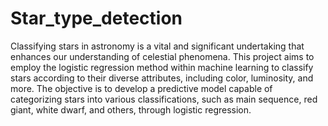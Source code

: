 # Star_type_detection

Classifying stars in astronomy is a vital and significant undertaking that enhances our understanding of celestial phenomena. This project aims to employ the logistic regression method within machine learning to classify stars according to their diverse attributes, including color, luminosity, and more. The objective is to develop a predictive model capable of categorizing stars into various classifications, such as main sequence, red giant, white dwarf, and others, through logistic regression.
